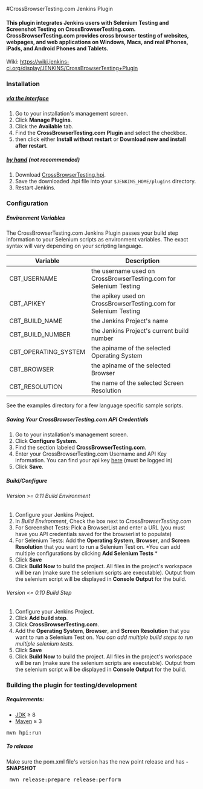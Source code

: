 #CrossBrowserTesting.com Jenkins Plugin
#### This plugin integrates Jenkins users with Selenium Testing and Screenshot Testing on CrossBrowserTesting.com. CrossBrowserTesting.com provides cross browser testing of websites, webpages, and web applications on Windows, Macs, and real iPhones, iPads, and Android Phones and Tablets.
Wiki: https://wiki.jenkins-ci.org/display/JENKINS/CrossBrowserTesting+Plugin

### Installation

##### [via the interface][jenkins_install_interface]
1. Go to your installation's management screen.
2. Click **Manage Plugins**.
3. Click the **Available** tab.
4. Find the **CrossBrowserTesting.com Plugin** and select the checkbox.
5. then click either **Install without restart** or **Download now and install after restart**.

##### [by hand][jenkins_install_byhand] (*not recommended*)
1. Download [CrossBrowserTesting.hpi][latest_version].
2. Save the downloaded .hpi file into your `$JENKINS_HOME/plugins` directory.
3. Restart Jenkins.

### Configuration

##### Environment Variables
The CrossBrowserTesting.com Jenkins Plugin passes your build step information to your Selenium scripts as environment variables. The exact syntax will vary depending on your scripting language.

| Variable | Description|
|----------|------------|
|CBT_USERNAME| the username used on CrossBrowserTesting.com for Selenium Testing |
|CBT_APIKEY| the apikey used on CrossBrowserTesting.com for Selenium Testing |
|CBT_BUILD_NAME| the Jenkins Project's name |
|CBT_BUILD_NUMBER| the Jenkins Project's current build number |
|CBT_OPERATING_SYSTEM| the apiname of the selected Operating System |
|CBT_BROWSER| the apiname of the selected Browser |
|CBT_RESOLUTION| the name of the selected Screen Resolution |

See the examples directory for a few language specific sample scripts.

##### Saving Your CrossBrowserTesting.com API Credentials
1. Go to your installation's management screen.
2. Click **Configure System**.
3. Find the section labeled **CrossBrowserTesting.com**.
4. Enter your CrossBrowserTesting.com Username and API Key information. You can find your api key [here][cbt_apidocs] (must be logged in)
5. Click **Save**.

##### Build/Configure
###### Version \>= 0.11 Build Environment
1. Configure your Jenkins Project.
2. In *Build Environment*, Check the box next to *CrossBrowserTesting.com*
3. For Screenshot Tests: Pick a BrowserList and enter a URL (you must have you API credentials saved for the browserlist to populate)
4. For Selenium Tests: Add the **Operating System**, **Browser**, and **Screen Resolution** that you want to run a Selenium Test on. *You can add multiple configurations by clicking **Add Selenium Tests** *
5. Click **Save**
6. Click **Build Now** to build the project. All files in the project's workspace will be ran (make sure the selenium scripts are executable). Output from the selenium script will be displayed in **Console Output** for the build.

###### Version <= 0.10 Build Step
1. Configure your Jenkins Project.
2. Click **Add build step**.
3. Click **CrossBrowserTesting.com**.
4. Add the **Operating System**, **Browser**, and **Screen Resolution** that you want to run a Selenium Test on. *You can add multiple build steps to run multiple selenium tests.*
5. Click **Save**
6. Click **Build Now** to build the project. All files in the project's workspace will be ran (make sure the selenium scripts are executable). Output from the selenium script will be displayed in **Console Output** for the build.

### Building the plugin for testing/development

##### Requirements:
- [JDK][java] &#8805; 8
- [Maven][maven] &#8805; 3

<pre>mvn hpi:run</pre>
##### To release
Make sure the pom.xml file's version has the new point release and has **-SNAPSHOT**
<pre> mvn release:prepare release:perform </pre>

[cbt_apidocs]: https://crossbrowsertesting.com/apidocs/v3/
[latest_version]: http://updates.jenkins-ci.org/latest/crossbrowsertesting.hpi
[maven]: https://maven.apache.org/index.html
[java]: http://www.oracle.com/technetwork/java/javase/downloads/index.html
[jenkins_install]: https://wiki.jenkins-ci.org/display/JENKINS/Plugins#Plugins-Howtoinstallplugins
[jenkins_install_interface]: https://wiki.jenkins-ci.org/display/JENKINS/Plugins#Plugins-Usingtheinterface
[jenkins_install_byhand]: https://wiki.jenkins-ci.org/display/JENKINS/Plugins#Plugins-Byhand
